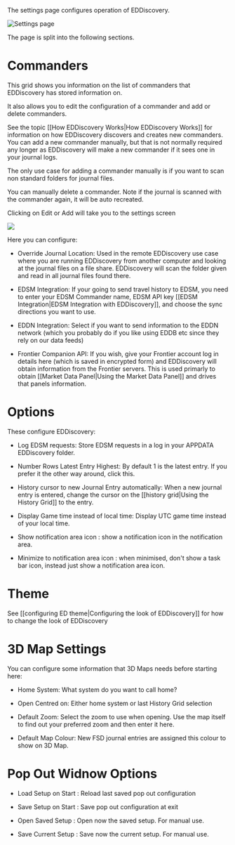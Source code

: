 The settings page configures operation of EDDiscovery.

![Settings page](http://i.imgur.com/PGcYUQi.png)

The page is split into the following sections.

# Commanders
This grid shows you information on the list of commanders that EDDiscovery has stored information on.

It also allows you to edit the configuration of a commander and add or delete commanders.

See the topic [[How EDDiscovery Works|How EDDiscovery Works]] for information on how EDDiscovery discovers and creates new commanders. You can add a new commander manually, but that is not normally required any longer as EDDiscovery will make a new commander if it sees one in your journal logs.

The only use case for adding a commander manually is if you want to scan non standard folders for journal files. 

You can manually delete a commander. Note if the journal is scanned with the commander again, it will be auto recreated.

Clicking on Edit or Add will take you to the settings screen

![](http://i.imgur.com/iHMQX8k.png)

Here you can configure:

* Override Journal Location: Used in the remote EDDiscovery use case where you are running EDDiscovery from another computer and looking at the journal files on a file share. EDDiscovery will scan the folder given and read in all journal files found there.

* EDSM Integration: If your going to send travel history to EDSM, you need to enter your EDSM Commander name, EDSM API key [[EDSM Integration|EDSM Integration with EDDiscovery]], and choose the sync directions you want to use.

* EDDN Integration: Select if you want to send information to the EDDN network (which you probably do if you like using EDDB etc since they rely on our data feeds)

* Frontier Companion API: If you wish, give your Frontier account log in details here (which is saved in encrypted form) and EDDiscovery will obtain information from the Frontier servers.  This is used primarly to obtain [[Market Data Panel|Using the Market Data Panel]] and drives that panels information. 

# Options

These configure EDDiscovery:

* Log EDSM requests: Store EDSM requests in a log in your APPDATA EDDiscovery folder.

* Number Rows Latest Entry Highest: By default 1 is the latest entry. If you prefer it the other way around, click this.

* History cursor to new Journal Entry automatically: When a new journal entry is entered, change the cursor on the [[history grid|Using the History Grid]] to the entry.

* Display Game time instead of local time: Display UTC game time instead of your local time.

* Show notification area icon : show a notification icon in the notification area.

* Minimize to notification area icon : when minimised, don't show a task bar icon, instead just show a notification area icon.

# Theme

See [[configuring ED theme|Configuring the look of EDDiscovery]] for how to change the look of EDDiscovery

# 3D Map Settings

You can configure some information that 3D Maps needs before starting here:

* Home System: What system do you want to call home?

* Open Centred on: Either home system or last History Grid selection

* Default Zoom: Select the zoom to use when opening. Use the map itself to find out your preferred zoom and then enter it here.

* Default Map Colour: New FSD journal entries are assigned this colour to show on 3D Map.

# Pop Out Widnow Options

* Load Setup on Start : Reload last saved pop out configuration

* Save Setup on Start : Save pop out configuration at exit

* Open Saved Setup : Open now the saved setup.  For manual use.

* Save Current Setup : Save now the current setup.  For manual use.





